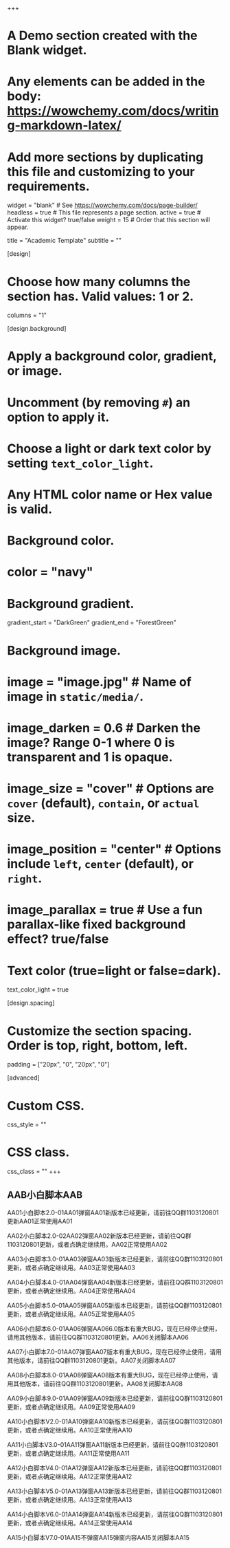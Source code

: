 +++
# A Demo section created with the Blank widget.
# Any elements can be added in the body: https://wowchemy.com/docs/writing-markdown-latex/
# Add more sections by duplicating this file and customizing to your requirements.

widget = "blank"  # See https://wowchemy.com/docs/page-builder/
headless = true  # This file represents a page section.
active = true  # Activate this widget? true/false
weight = 15  # Order that this section will appear.

title = "Academic Template"
subtitle = ""

[design]
  # Choose how many columns the section has. Valid values: 1 or 2.
  columns = "1"

[design.background]
  # Apply a background color, gradient, or image.
  #   Uncomment (by removing `#`) an option to apply it.
  #   Choose a light or dark text color by setting `text_color_light`.
  #   Any HTML color name or Hex value is valid.

  # Background color.
  # color = "navy"
  
  # Background gradient.
  gradient_start = "DarkGreen"
  gradient_end = "ForestGreen"
  
  # Background image.
  # image = "image.jpg"  # Name of image in `static/media/`.
  # image_darken = 0.6  # Darken the image? Range 0-1 where 0 is transparent and 1 is opaque.
  # image_size = "cover"  #  Options are `cover` (default), `contain`, or `actual` size.
  # image_position = "center"  # Options include `left`, `center` (default), or `right`.
  # image_parallax = true  # Use a fun parallax-like fixed background effect? true/false
  
  # Text color (true=light or false=dark).
  text_color_light = true

[design.spacing]
  # Customize the section spacing. Order is top, right, bottom, left.
  padding = ["20px", "0", "20px", "0"]

[advanced]
 # Custom CSS. 
 css_style = ""
 
 # CSS class.
 css_class = ""
+++

## AAB小白脚本AAB

AA01小白脚本2.0-01AA01弹窗AA01新版本已经更新，请前往QQ群1103120801更新AA01正常使用AA01

AA02小白脚本2.0-02AA02弹窗AA02新版本已经更新，请前往QQ群1103120801更新，或者点确定继续用。AA02正常使用AA02

AA03小白脚本3.0-01AA03弹窗AA03新版本已经更新，请前往QQ群1103120801更新，或者点确定继续用。AA03正常使用AA03

AA04小白脚本4.0-01AA04弹窗AA04新版本已经更新，请前往QQ群1103120801更新，或者点确定继续用。AA04正常使用AA04

AA05小白脚本5.0-01AA05弹窗AA05新版本已经更新，请前往QQ群1103120801更新，或者点确定继续用。AA05正常使用AA05

AA06小白脚本6.0-01AA06弹窗AA066.0版本有重大BUG，现在已经停止使用，请用其他版本，请前往QQ群1103120801更新。AA06关闭脚本AA06

AA07小白脚本7.0-01AA07弹窗AA07版本有重大BUG，现在已经停止使用，请用其他版本，请前往QQ群1103120801更新。AA07关闭脚本AA07

AA08小白脚本8.0-01AA08弹窗AA08版本有重大BUG，现在已经停止使用，请用其他版本，请前往QQ群1103120801更新。AA08关闭脚本AA08

AA09小白脚本9.0-01AA09弹窗AA09新版本已经更新，请前往QQ群1103120801更新，或者点确定继续用。AA09正常使用AA09

AA10小白脚本V2.0-01AA10弹窗AA10新版本已经更新，请前往QQ群1103120801更新，或者点确定继续用。AA10正常使用AA10

AA11小白脚本V3.0-01AA11弹窗AA11新版本已经更新，请前往QQ群1103120801更新，或者点确定继续用。AA11正常使用AA11

AA12小白脚本V4.0-01AA12弹窗AA12新版本已经更新，请前往QQ群1103120801更新，或者点确定继续用。AA12正常使用AA12

AA13小白脚本V5.0-01AA13弹窗AA13新版本已经更新，请前往QQ群1103120801更新，或者点确定继续用。AA13正常使用AA13

AA14小白脚本V6.0-01AA14弹窗AA14新版本已经更新，请前往QQ群1103120801更新，或者点确定继续用。AA14正常使用AA14

AA15小白脚本V7.0-01AA15不弹窗AA15弹窗内容AA15关闭脚本AA15


